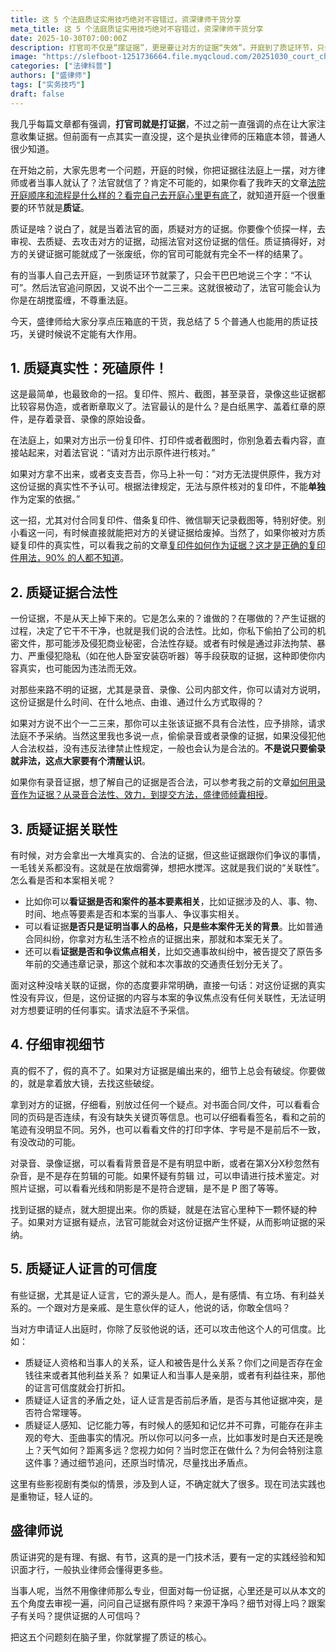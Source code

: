 ```yaml
---
title: 这 5 个法庭质证实用技巧绝对不容错过，资深律师干货分享
meta_title: 这 5 个法庭质证实用技巧绝对不容错过，资深律师干货分享
date: 2025-10-30T07:00:00Z
description: 打官司不仅是“摆证据”，更是要让对方的证据“失效”。开庭到了质证环节，只会说“不认可”？那就太被动了！本文由资深律师分享压箱底的5大实用质证技巧，教你如何像侦探一样，精准攻击对方证据。你将学到：如何通过“死磕原件”来挑战证据的【真实性】；如何质疑证据来源的【合法性】；如何指出证据与案件无关的【关联性】；如何从细节中寻找破绽；以及如何动摇【证人证言】的可信度。掌握这些核心技巧，能让对方的关键证据瞬间变为废纸，让你在庭审中占据主动，极大提升胜诉概率。
image: "https://slefboot-1251736664.file.myqcloud.com/20251030_court_challenge_skills.webp"
categories: ["法律科普"]
authors: ["盛律师"]
tags: ["实务技巧"]
draft: false
---
```


我几乎每篇文章都有强调，**打官司就是打证据**，不过之前一直强调的点在让大家注意收集证据。但前面有一点其实一直没提，这个是执业律师的压箱底本领，普通人很少知道。

在开始之前，大家先思考一个问题，开庭的时候，你把证据往法庭上一摆，对方律师或者当事人就认了？法官就信了？肯定不可能的，如果你看了我昨天的文章[法院开庭顺序和流程是什么样的？看完自己去开庭心里更有底了](https://www.shenglvshi.cn/court_process)，就知道开庭一个很重要的环节就是**质证**。

质证是啥？说白了，就是当着法官的面，质疑对方的证据。你要像个侦探一样，去审视、去质疑、去攻击对方的证据，动摇法官对这份证据的信任。质证搞得好，对方的关键证据可能就成了一张废纸，你的官司可能就有完全不一样的结果了。

有的当事人自己去开庭，一到质证环节就蒙了，只会干巴巴地说三个字：“不认可”。然后法官追问原因，又说不出个一二三来。这就很被动了，法官可能会认为你是在胡搅蛮缠，不尊重法庭。 

今天，盛律师给大家分享点压箱底的干货，我总结了 5 个普通人也能用的质证技巧，关键时候说不定能有大作用。

## 1. 质疑真实性：死磕原件！

这是最简单，也最致命的一招。复印件、照片、截图，甚至录音，录像这些证据都比较容易伪造，或者断章取义了。法官最认的是什么？是白纸黑字、盖着红章的原件，是存着录音、录像的原始设备。

在法庭上，如果对方出示一份复印件、打印件或者截图时，你别急着去看内容，直接站起来，对着法官说：“请对方出示原件进行核对。”

如果对方拿不出来，或者支支吾吾，你马上补一句：“对方无法提供原件，我方对这份证据的真实性不予认可。根据法律规定，无法与原件核对的复印件，不能**单独**作为定案的依据。”

这一招，尤其对付合同复印件、借条复印件、微信聊天记录截图等，特别好使。别小看这一问，有时候直接就能把对方的关键证据给废掉。当然了，如果你被对方质疑复印件的真实性，可以看我之前的文章[复印件如何作为证据？这才是正确的复印件用法，90% 的人都不知道](https://shenglvshi.cn/copy_as_evidence)。

## 2. 质疑证据合法性

一份证据，不是从天上掉下来的。它是怎么来的？谁做的？在哪做的？产生证据的过程，决定了它干不干净，也就是我们说的合法性。比如，你私下偷拍了公司的机密文件，那可能涉及侵犯商业秘密，合法性存疑。或者有时候是通过非法拘禁、暴力、严重侵犯隐私（如在他人卧室安装窃听器）等手段获取的证据，这种即使你内容真实，也可能因为违法而无效。

对那些来路不明的证据，尤其是录音、录像、公司内部文件，你可以请对方说明，这份证据是什么时间、在什么地点、由谁、通过什么方式取得的？

如果对方说不出个一二三来，那你可以主张该证据不具有合法性，应予排除，请求法庭不予采纳。当然这里我也多说一点，偷偷录音或者录像的证据，如果没侵犯他人合法权益，没有违反法律禁止性规定，一般也会认为是合法的。**不是说只要偷录就非法，这点大家要有个清醒认识**。

如果你有录音证据，想了解自己的证据是否合法，可以参考我之前的文章[如何用录音作为证据？从录音合法性、效力，到提交方法，盛律师倾囊相授](https://shenglvshi.cn/audio_evidence)。

## 3. 质疑证据关联性

有时候，对方会拿出一大堆真实的、合法的证据，但这些证据跟你们争议的事情，一毛钱关系都没有。这就是在放烟雾弹，想把水搅浑。这就是我们说的“关联性”。怎么看是否和本案相关呢？

- 比如你可以**看证据是否和案件的基本要素相关**，比如证据涉及的人、事、物、时间、地点等要素是否和本案的当事人、争议事实相关。
- 可以看证据**是否只是证明当事人的品格，只是些本案件无关的背景**。比如普通合同纠纷，你拿对方私生活不检点的证据出来，那就和本案无关了。
- 还可以看**证据是否和争议焦点相关**，比如交通事故纠纷中，被告提交了原告多年前的交通违章记录，那这个就和本次事故的交通责任划分无关了。

面对这种没啥关联的证据，你的态度要非常明确，直接一句话：对这份证据的真实性没有异议，但是，这份证据的内容与本案的争议焦点没有任何关联性，无法证明对方想要证明的任何事实。请求法庭不予采信。

## 4. 仔细审视细节

真的假不了，假的真不了。如果对方证据是编出来的，细节上总会有破绽。你要做的，就是拿着放大镜，去找这些破绽。

拿到对方的证据，仔细看，别放过任何一个疑点。对书面合同/文件，可以看看合同的页码是否连续，有没有缺失关键页等信息。也可以仔细看看签名，看和之前的笔迹有没明显不同。另外，也可以看看文件的打印字体、字号是不是前后不一致，有没改动的可能。

对录音、录像证据，可以看看背景音是不是有明显中断，或者在第X分X秒忽然有杂音，是不是存在剪辑的可能。如果怀疑有剪辑 过，可以申请进行技术鉴定。对照片证据，可以看看光线和阴影是不是符合逻辑，是不是 P 图了等等。

找到证据的疑点，就大胆提出来。你的质疑，就是在法官心里种下一颗怀疑的种子。如果对方证据有疑点，法官可能就会对这份证据产生怀疑，从而影响证据的采纳。

## 5. 质疑证人证言的可信度

有些证据，尤其是证人证言，它的源头是人。而人，是有感情、有立场、有利益关系的。一个跟对方是亲戚、是生意伙伴的证人，他说的话，你敢全信吗？

当对方申请证人出庭时，你除了反驳他说的话，还可以攻击他这个人的可信度。比如：

- 质疑证人资格和当事人的关系，证人和被告是什么关系？你们之间是否存在金钱往来或者其他利益关系？ 如果证人和当事人是亲朋，或者有利益往来，那他的证言可信度就会打折扣。 
- 质疑证人证言的矛盾之处，证人证言是否前后矛盾，是否与其他证据冲突，是否符合常理等。
- 质疑证人感知、记忆能力等，有时候人的感知和记忆并不可靠，可能存在非主观的夸大、歪曲事实的情况。所以你可以问多一点，比如事发时是白天还是晚上？天气如何？距离多远？您视力如何？当时您正在做什么？为何会特别注意这件事？通过细节追问，还原当时情况，尽量找出矛盾点。

这里有些影视剧有类似的情景，涉及到人证，不确定就大了很多。现在司法实践也是重物证，轻人证的。

## 盛律师说

质证讲究的是有理、有据、有节，这真的是一门技术活，要有一定的实践经验和知识面才行，一般执业律师会懂得更多些。

当事人呢，当然不用像律师那么专业，但面对每一份证据，心里还是可以从本文的五个角度去审视一遍，问问自己证据有原件吗？来源干净吗？细节对得上吗？跟案子有关吗？提供证据的人可信吗？

把这五个问题刻在脑子里，你就掌握了质证的核心。